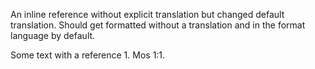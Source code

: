 An inline reference without explicit translation but changed default translation.
Should get formatted without a translation and in the format language by default.

Some text with a reference 1. Mos 1:1.